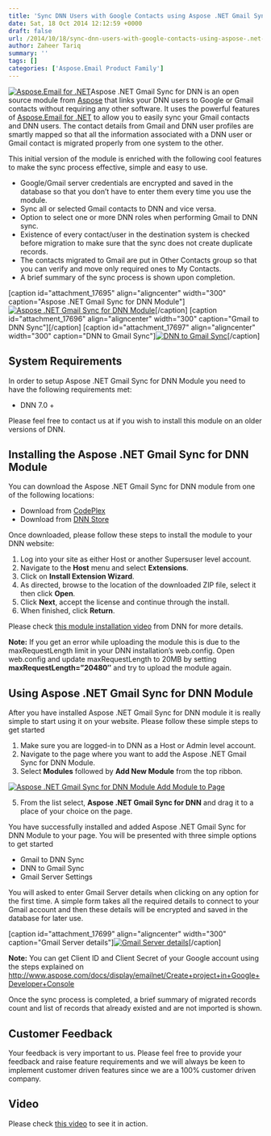 ```yaml
---
title: 'Sync DNN Users with Google Contacts using Aspose .NET Gmail Sync for DNN'
date: Sat, 18 Oct 2014 12:12:59 +0000
draft: false
url: /2014/10/18/sync-dnn-users-with-google-contacts-using-aspose-.net-gmail-sync-for-dnn/
author: Zaheer Tariq
summary: ''
tags: []
categories: ['Aspose.Email Product Family']
---
```


[![Aspose.Email for .NET][1]](https://blog.aspose.com/wp-content/uploads/sites/2/2014/07/aspose-Email-for-net_100.png)Aspose .NET Gmail Sync for DNN is an open source module from [Aspose][2] that links your DNN users to Google or Gmail contacts without requiring any other software. It uses the powerful features of [Aspose.Email for .NET][3] to allow you to easily sync your Gmail contacts and DNN users. The contact details from Gmail and DNN user profiles are smartly mapped so that all the information associated with a DNN user or Gmail contact is migrated properly from one system to the other.

This initial version of the module is enriched with the following cool features to make the sync process effective, simple and easy to use.

*   Google/Gmail server credentials are encrypted and saved in the database so that you don’t have to enter them every time you use the module.
*   Sync all or selected Gmail contacts to DNN and vice versa.
*   Option to select one or more DNN roles when performing Gmail to DNN sync.
*   Existence of every contact/user in the destination system is checked before migration to make sure that the sync does not create duplicate records.
*   The contacts migrated to Gmail are put in Other Contacts group so that you can verify and move only required ones to My Contacts.
*   A brief summary of the sync process is shown upon completion.

\[caption id="attachment\_17695" align="aligncenter" width="300" caption="Aspose .NET Gmail Sync for DNN Module"\][![Aspose .NET Gmail Sync for DNN Module][4]](https://blog.aspose.com/wp-content/uploads/sites/2/2014/10/Aspose-.NET-Gmail-Sync-for-DNN-Module.png)\[/caption\] \[caption id="attachment\_17696" align="aligncenter" width="300" caption="Gmail to DNN Sync"\][][5]\[/caption\] \[caption id="attachment\_17697" align="aligncenter" width="300" caption="DNN to Gmail Sync"\][![DNN to Gmail Sync][6]](https://blog.aspose.com/wp-content/uploads/sites/2/2014/10/DNN-to-Gmail-Sync.png)\[/caption\]

## System Requirements

In order to setup Aspose .NET Gmail Sync for DNN Module you need to have the following requirements met:

*   DNN 7.0 +

Please feel free to contact us at if you wish to install this module on an older versions of DNN.

## Installing the Aspose .NET Gmail Sync for DNN Module

You can download the Aspose .NET Gmail Sync for DNN module from one of the following locations:

*   Download from [CodePlex][7]
*   Download from [DNN Store][8]

Once downloaded, please follow these steps to install the module to your DNN website:

1.  Log into your site as either Host or another Supersuser level account.
2.  Navigate to the **Host** menu and select **Extensions**.
3.  Click on **Install Extension Wizard**.
4.  As directed, browse to the location of the downloaded ZIP file, select it then click **Open**.
5.  Click **Next**, accept the license and continue through the install.
6.  When finished, click **Return**.

Please check [this module installation video][9] from DNN for more details.

**Note:** If you get an error while uploading the module this is due to the maxRequestLength  limit in your DNN installation’s web.config. Open web.config and update maxRequestLength to 20MB by setting **maxRequestLength=”20480″** and  try to upload the module again.

## Using Aspose .NET Gmail Sync for DNN Module

After you have installed Aspose .NET Gmail Sync for DNN module it is really simple to start using it on your website. Please follow these simple steps to get started

1.  Make sure you are logged-in to DNN as a Host or Admin level account.
2.  Navigate to the page where you want to add the Aspose .NET Gmail Sync for DNN Module.
3.  Select **Modules** followed by **Add New Module** from the top ribbon.

[![][10]](https://blog.aspose.com/wp-content/uploads/sites/2/2014/10/Aspose-.NET-Gmail-Sync-for-DNN-Module-Add-Module-to-Page.png)

5.  From the list select, **Aspose .NET Gmail Sync for DNN** and drag it to a place of your choice on the page.

You have successfully installed and added Aspose .NET Gmail Sync for DNN Module to your page. You will be presented with three simple options to get started

*   Gmail to DNN Sync
*   DNN to Gmail Sync
*   Gmail Server Settings

You will asked to enter Gmail Server details when clicking on any option for the first time. A simple form takes all the required details to connect to your Gmail account and then these details will be encrypted and saved in the database for later use.

\[caption id="attachment\_17699" align="aligncenter" width="300" caption="Gmail Server details"\][![Gmail Server details][11]](https://blog.aspose.com/wp-content/uploads/sites/2/2014/10/Gmail-Server-details.png)\[/caption\]

**Note:** You can get Client ID and Client Secret of your Google account using the steps explained on http://www.aspose.com/docs/display/emailnet/Create+project+in+Google+Developer+Console

Once the sync process is completed, a brief summary of migrated records count and list of records that already existed and are not imported is shown.

## Customer Feedback

Your feedback is very important to us. Please feel free to provide your feedback and raise feature requirements and we will always be keen to implement customer driven features since we are a 100% customer driven company.

## Video

Please check [this video][12] to see it in action.




[1]: https://blog.aspose.com/wp-content/uploads/sites/2/2014/07/aspose-Email-for-net_100.png "aspose-Email-for-net_100"
[2]: http://www.aspose.com/
[3]: https://products.aspose.com/email
[4]: https://blog.aspose.com/wp-content/uploads/sites/2/2014/10/Aspose-.NET-Gmail-Sync-for-DNN-Module-300x162.png "Aspose .NET Gmail Sync for DNN Module"
[5]: https://blog.aspose.com/wp-content/uploads/sites/2/2014/10/Gmail-to-DNN-Sync.png
[6]: https://blog.aspose.com/wp-content/uploads/sites/2/2014/10/DNN-to-Gmail-Sync-300x232.png "DNN to Gmail Sync"
[7]: https://docs.aspose.com/
[8]: http://store.dnnsoftware.com/home/product-details/sync-dnn-users-with-google-contacts-using-aspose-net-gmail-sync-for-dnn
[9]: http://www.dnnsoftware.com/community/learn/video-library/view-video/video/542/view/details/how-to-install-a-module-in-dotnetnuke-7
[10]: https://blog.aspose.com/wp-content/uploads/sites/2/2014/10/Aspose-.NET-Gmail-Sync-for-DNN-Module-Add-Module-to-Page-300x132.png "Aspose .NET Gmail Sync for DNN Module Add Module to Page"
[11]: https://blog.aspose.com/wp-content/uploads/sites/2/2014/10/Gmail-Server-details-300x203.png "Gmail Server details"
[12]: https://www.youtube.com/watch?v=AMf1Wpfq0mE




